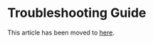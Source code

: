 # Troubleshooting Guide

This article has been moved to [here](https://docs.microsoft.com/azure/azure-signalr/signalr-howto-troubleshoot-guide).